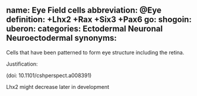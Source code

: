 name: Eye Field cells
abbreviation: @Eye
definition: +Lhx2 +Rax +Six3 +Pax6
go:
shogoin: 
uberon:
categories: Ectodermal Neuronal Neuroectodermal
synonyms:
---

Cells that have been patterned to form eye structure including the retina.

Justification:

(doi: 10.1101/cshperspect.a008391)

Lhx2 might decrease later in development
